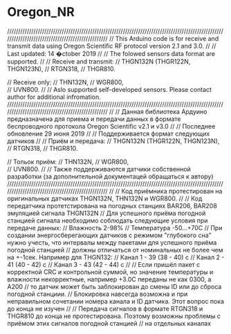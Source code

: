 # Oregon_NR
/////////////////////////////////////////////////////////////////////////////////////////////////////////////////////////////////////////////////
// This Arduino code is for receive and transmit data using Oregon Scientific RF protocol version 2.1 and 3.0. 
//
// Last updated: 14 �ctober 2019
//
// The folowed sensors data format are supported.
//
// Receive and transmit:
// THGN132N (THGR122N, THGN123N),
// RTGN318,
// THGR810.

// Receive only:
// THN132N,
// WGR800,	
// UVN800.
//
// Aslo supported self-developed sensors. Please contact author for additional infromation.
/////////////////////////////////////////////////////////////////////////////////////////////////////////////////////////////////////////////////
//
// Данная библиотека Ардуино предназначена для приема и передачи данных в формате беспроводного протокола Oregon Scientific v2.1 и v3.0
//
// Последнее обновление 29 июня 2019
//
// Поддерживается формат следующих датчиков
//
// Приём и передача:
// THGN132N (THGR122N, THGN123N),
// RTGN318,
// THGR810.

// Тольок приём:
// THN132N,
// WGR800,	
// UVN800.
//
// Также поддерживаются датчики собственной разработки (за дополнительной документацей обращаться к автору)
/////////////////////////////////////////////////////////////////////////////////////////////////////////////////////////////////////////////////
//
// Код приёмника протестирован на оригинальных датчиках THGN132N, THN132N и WGR800.
//
// Код передатчика протетстирована на погодных станциях BAR206, BAR208 эмуляцией сигнала THGN132N
// Для успешного приёма погодной станцией сигнала необходимо соблюдать следующие условия при передаче данных:
// Влажность 2-98%
// Температура -50...+70С
// При создании энергосберегающих датчиков с режимом "глубокого сна" нужно учесть, что интервалы между пакетами для успешного приёма погодной станцией 
// должны отличаться от номинальных не более чем на +-1сек. Например для THGN132:
// Канал 1 - 39 (38 - 40) c 
// Канал 2 - 41 (40 - 42) c
// Канал 3 - 43 (42 - 44) c
//
// Если пришёл пакет с корректной CRC и контрольной суммой, но значение температуры и влажности некорректные, например +3.0С переданы не как 0300, а A200
// то датчик может быть заблокирован до смены ID или до сброса погодной станциии.
// Блокировка навсегда возможна и при неправильном сочетании номера канала и ID датчика. Этот вопрос пока до конца не изучен
//
// Передача сигналов в формате RTGN318 и THGR810 до конца не протестирована. Поэтому возможны проблемы с приёмом этих сигналов погодной станцией
// на отдельных каналах
